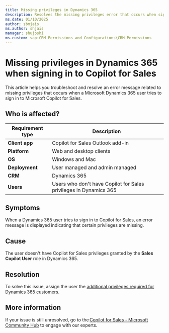 ```yaml
---
title: Missing privileges in Dynamics 365
description: Resolves the missing privileges error that occurs when signing in to Microsoft Copilot for Sales.
ms.date: 01/10/2025
author: sbmjais
ms.author: shjais
manager: shujoshi
ms.custom: sap:CRM Permissions and Configurations\CRM Permissions
---
```

# Missing privileges in Dynamics 365 when signing in to Copilot for Sales

This article helps you troubleshoot and resolve an error message related to missing privileges that occurs when a Microsoft Dynamics 365 user tries to sign in to Microsoft Copilot for Sales.

## Who is affected?

| Requirement type |Description  |
|---------|---------|
|**Client app**     |  Copilot for Sales Outlook add-in        |
|**Platform**     | Web and desktop clients         |
|**OS**     | Windows and Mac         |
|**Deployment**     | User managed and admin managed       |
|**CRM**     | Dynamics 365        |
|**Users**     | Users who don't have Copilot for Sales privileges in Dynamics 365   |

## Symptoms

When a Dynamics 365 user tries to sign in to Copilot for Sales, an error message is displayed indicating that certain privileges are missing.

## Cause

The user doesn't have Copilot for Sales privileges granted by the **Sales Copilot User** role in Dynamics 365.

## Resolution

To solve this issue, assign the user the [additional privileges required for Dynamics 365 customers](/microsoft-sales-copilot/install-viva-sales#additional-privileges-required-for-dynamics-365-customers).

## More information

If your issue is still unresolved, go to the [Copilot for Sales - Microsoft Community Hub](https://techcommunity.microsoft.com/t5/viva-sales/bd-p/VivaSales) to engage with our experts.
